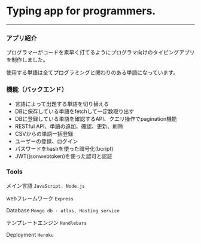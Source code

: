 # Typing app for programmers.
-----------------------------------------

### アプリ紹介
プログラマーがコードを素早く打てるようにプログラマ向けのタイピングアプリを制作しました。

使用する単語は全てプログラミングと関わりのある単語になっています。

### 機能（バックエンド）
- 言語によって出題する単語を切り替える
- DBに保存している単語をfetchして一定数取り出す
- DBに登録している単語を確認するAPI、クエリ操作でpagination機能
- RESTful API、単語の追加、確認、更新、削除
- CSVからの単語一括登録
- ユーザーの登録、ログイン
- パスワードをhashを使った暗号化(bcript)
- JWT(jsonwebtoken)を使った認可と認証

### Tools
メイン言語
`JavaScript, Node.js`

webフレームワーク
`Express`

Database
`Mongo db - atlas, Hosting service`

テンプレートエンジン
`Handlebars`

Deployment
`Heroku`
